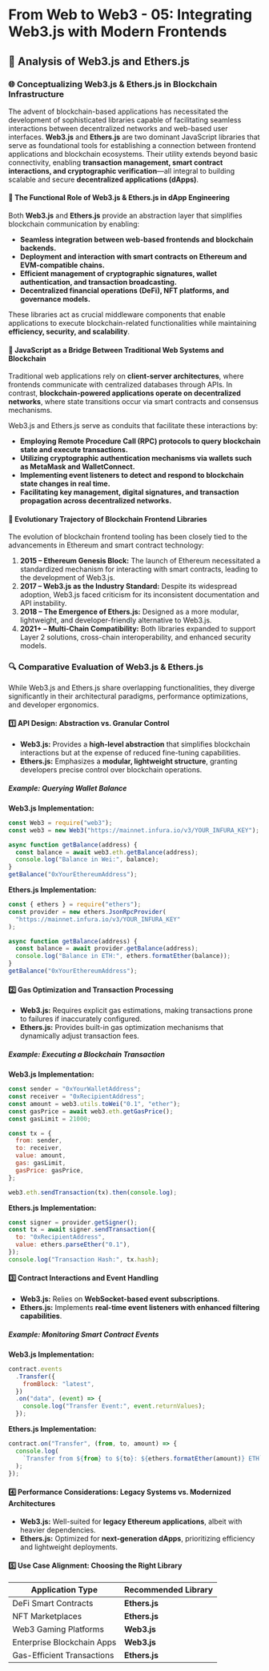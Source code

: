 # From Web to Web3 - 05: Integrating Web3.js with Modern Frontends

## 🚀 Analysis of Web3.js and Ethers.js

### 🌐 Conceptualizing Web3.js & Ethers.js in Blockchain Infrastructure

The advent of blockchain-based applications has necessitated the development of sophisticated libraries capable of facilitating seamless interactions between decentralized networks and web-based user interfaces. **Web3.js** and **Ethers.js** are two dominant JavaScript libraries that serve as foundational tools for establishing a connection between frontend applications and blockchain ecosystems. Their utility extends beyond basic connectivity, enabling **transaction management, smart contract interactions, and cryptographic verification**—all integral to building scalable and secure **decentralized applications (dApps)**.

#### 📌 The Functional Role of Web3.js & Ethers.js in dApp Engineering

Both **Web3.js** and **Ethers.js** provide an abstraction layer that simplifies blockchain communication by enabling:

- **Seamless integration between web-based frontends and blockchain backends.**
- **Deployment and interaction with smart contracts on Ethereum and EVM-compatible chains.**
- **Efficient management of cryptographic signatures, wallet authentication, and transaction broadcasting.**
- **Decentralized financial operations (DeFi), NFT platforms, and governance models.**

These libraries act as crucial middleware components that enable applications to execute blockchain-related functionalities while maintaining **efficiency, security, and scalability**.

#### 🔗 JavaScript as a Bridge Between Traditional Web Systems and Blockchain

Traditional web applications rely on **client-server architectures**, where frontends communicate with centralized databases through APIs. In contrast, **blockchain-powered applications operate on decentralized networks**, where state transitions occur via smart contracts and consensus mechanisms.

Web3.js and Ethers.js serve as conduits that facilitate these interactions by:

- **Employing Remote Procedure Call (RPC) protocols to query blockchain state and execute transactions.**
- **Utilizing cryptographic authentication mechanisms via wallets such as MetaMask and WalletConnect.**
- **Implementing event listeners to detect and respond to blockchain state changes in real time.**
- **Facilitating key management, digital signatures, and transaction propagation across decentralized networks.**

#### 📜 Evolutionary Trajectory of Blockchain Frontend Libraries

The evolution of blockchain frontend tooling has been closely tied to the advancements in Ethereum and smart contract technology:

1. **2015 – Ethereum Genesis Block:** The launch of Ethereum necessitated a standardized mechanism for interacting with smart contracts, leading to the development of Web3.js.
2. **2017 – Web3.js as the Industry Standard:** Despite its widespread adoption, Web3.js faced criticism for its inconsistent documentation and API instability.
3. **2018 – The Emergence of Ethers.js:** Designed as a more modular, lightweight, and developer-friendly alternative to Web3.js.
4. **2021+ – Multi-Chain Compatibility:** Both libraries expanded to support Layer 2 solutions, cross-chain interoperability, and enhanced security models.

### 🔍 Comparative Evaluation of Web3.js & Ethers.js

While Web3.js and Ethers.js share overlapping functionalities, they diverge significantly in their architectural paradigms, performance optimizations, and developer ergonomics.

#### 1️⃣ API Design: Abstraction vs. Granular Control

- **Web3.js:** Provides a **high-level abstraction** that simplifies blockchain interactions but at the expense of reduced fine-tuning capabilities.
- **Ethers.js:** Emphasizes a **modular, lightweight structure**, granting developers precise control over blockchain operations.

##### Example: Querying Wallet Balance

**Web3.js Implementation:**

```javascript
const Web3 = require("web3");
const web3 = new Web3("https://mainnet.infura.io/v3/YOUR_INFURA_KEY");

async function getBalance(address) {
  const balance = await web3.eth.getBalance(address);
  console.log("Balance in Wei:", balance);
}
getBalance("0xYourEthereumAddress");
```

**Ethers.js Implementation:**

```javascript
const { ethers } = require("ethers");
const provider = new ethers.JsonRpcProvider(
  "https://mainnet.infura.io/v3/YOUR_INFURA_KEY"
);

async function getBalance(address) {
  const balance = await provider.getBalance(address);
  console.log("Balance in ETH:", ethers.formatEther(balance));
}
getBalance("0xYourEthereumAddress");
```

#### 2️⃣ Gas Optimization and Transaction Processing

- **Web3.js:** Requires explicit gas estimations, making transactions prone to failures if inaccurately configured.
- **Ethers.js:** Provides built-in gas optimization mechanisms that dynamically adjust transaction fees.

##### Example: Executing a Blockchain Transaction

**Web3.js Implementation:**

```javascript
const sender = "0xYourWalletAddress";
const receiver = "0xRecipientAddress";
const amount = web3.utils.toWei("0.1", "ether");
const gasPrice = await web3.eth.getGasPrice();
const gasLimit = 21000;

const tx = {
  from: sender,
  to: receiver,
  value: amount,
  gas: gasLimit,
  gasPrice: gasPrice,
};

web3.eth.sendTransaction(tx).then(console.log);
```

**Ethers.js Implementation:**

```javascript
const signer = provider.getSigner();
const tx = await signer.sendTransaction({
  to: "0xRecipientAddress",
  value: ethers.parseEther("0.1"),
});
console.log("Transaction Hash:", tx.hash);
```

#### 3️⃣ Contract Interactions and Event Handling

- **Web3.js:** Relies on **WebSocket-based event subscriptions**.
- **Ethers.js:** Implements **real-time event listeners with enhanced filtering capabilities**.

##### Example: Monitoring Smart Contract Events

**Web3.js Implementation:**

```javascript
contract.events
  .Transfer({
    fromBlock: "latest",
  })
  .on("data", (event) => {
    console.log("Transfer Event:", event.returnValues);
  });
```

**Ethers.js Implementation:**

```javascript
contract.on("Transfer", (from, to, amount) => {
  console.log(
    `Transfer from ${from} to ${to}: ${ethers.formatEther(amount)} ETH`
  );
});
```

#### 4️⃣ Performance Considerations: Legacy Systems vs. Modernized Architectures

- **Web3.js:** Well-suited for **legacy Ethereum applications**, albeit with heavier dependencies.
- **Ethers.js:** Optimized for **next-generation dApps**, prioritizing efficiency and lightweight deployments.

#### 5️⃣ Use Case Alignment: Choosing the Right Library

| Application Type           | Recommended Library |
| -------------------------- | ------------------- |
| DeFi Smart Contracts       | **Ethers.js**       |
| NFT Marketplaces           | **Ethers.js**       |
| Web3 Gaming Platforms      | **Web3.js**         |
| Enterprise Blockchain Apps | **Web3.js**         |
| Gas-Efficient Transactions | **Ethers.js**       |
